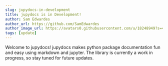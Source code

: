 ```yaml
---
slug: jupydocs-in-development
title: jupydocs is in Development!
author: Sam Edwardes
author_url: https://github.com/SamEdwardes
author_image_url: https://avatars0.githubusercontent.com/u/18248949?s=400&u=78ed90a2387c7f44831687d50fbc467b802b6e39&v=4
tags: [update]
---
```


Welcome to jupydocs! jupydocs makes python package documentation fun and easy using markdown and jupyter. The library is currently a work in progress, so stay tuned for future updates.
